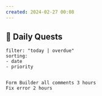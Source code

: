 ```yaml
---
created: 2024-02-27 00:08
---
```

## 📝 Daily Quests
```todoist
filter: "today | overdue"
sorting:
- date
- priority


Form Builder all comments 3 hours
Fix error 2 hours